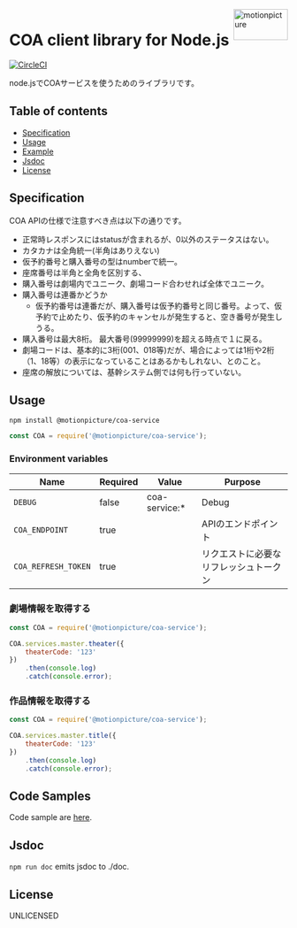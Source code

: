 <img src="https://motionpicture.jp/images/common/logo_01.svg" alt="motionpicture" title="motionpicture" align="right" height="56" width="98"/>

# COA client library for Node.js

[![CircleCI](https://circleci.com/gh/motionpicture/coa-service.svg?style=svg&circle-token=e29e443f67a815be67d500d478ae3b8e413e7bab)](https://circleci.com/gh/motionpicture/coa-service)

node.jsでCOAサービスを使うためのライブラリです。


## Table of contents

* [Specification](#specification)
* [Usage](#usage)
* [Example](#code-samples)
* [Jsdoc](#jsdoc)
* [License](#license)


## Specification
COA APIの仕様で注意すべき点は以下の通りです。

* 正常時レスポンスにはstatusが含まれるが、0以外のステータスはない。
* カタカナは全角統一(半角はありえない)
* 仮予約番号と購入番号の型はnumberで統一。
* 座席番号は半角と全角を区別する、
* 購入番号は劇場内でユニーク、劇場コード合わせれば全体でユニーク。
* 購入番号は連番かどうか
    * 仮予約番号は連番だが、購入番号は仮予約番号と同じ番号。よって、仮予約で止めたり、仮予約のキャンセルが発生すると、空き番号が発生しうる。
* 購入番号は最大8桁。 最大番号(99999999)を超える時点で１に戻る。
* 劇場コードは、基本的に3桁(001、018等)だが、場合によっては1桁や2桁（1、18等）の表示になっていることはあるかもしれない、とのこと。
* 座席の解放については、基幹システム側では何も行っていない。


## Usage

```shell
npm install @motionpicture/coa-service
```

```js
const COA = require('@motionpicture/coa-service');
```

### Environment variables

| Name                | Required | Value         | Purpose               |
| ------------------- | -------- | ------------- | --------------------- |
| `DEBUG`             | false    | coa-service:* | Debug                 |
| `COA_ENDPOINT`      | true     |               | APIのエンドポイント           |
| `COA_REFRESH_TOKEN` | true     |               | リクエストに必要なリフレッシュトークン |

### 劇場情報を取得する
```js
const COA = require('@motionpicture/coa-service');

COA.services.master.theater({
    theaterCode: '123'
})
    .then(console.log)
    .catch(console.error);
```

### 作品情報を取得する
```js
const COA = require('@motionpicture/coa-service');

COA.services.master.title({
    theaterCode: '123'
})
    .then(console.log)
    .catch(console.error);
```

## Code Samples

Code sample are [here](https://github.com/motionpicture/coa-service/tree/master/example).

## Jsdoc

`npm run doc` emits jsdoc to ./doc.

## License

UNLICENSED

